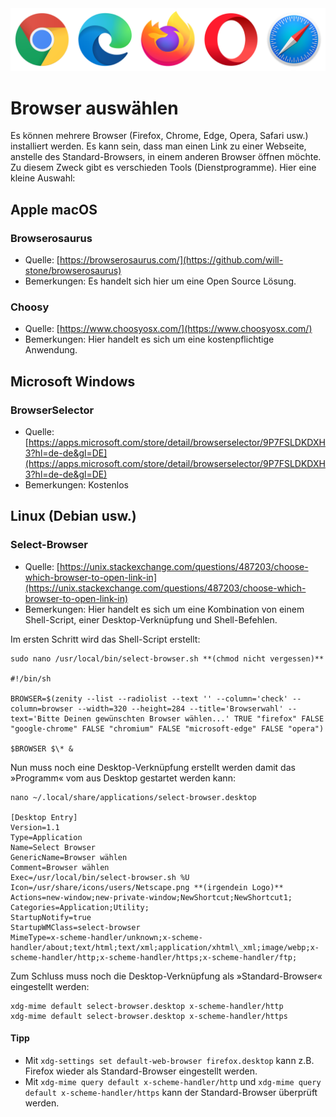 <img src="img/browser_auswaehlen.png" width="800" />

# Browser auswählen
Es können mehrere Browser (Firefox, Chrome, Edge, Opera, Safari usw.) installiert werden. Es kann sein, dass man einen Link zu einer Webseite, anstelle des Standard-Browsers, in einem anderen Browser öffnen möchte.  
Zu diesem Zweck gibt es verschieden Tools (Dienstprogramme). Hier eine kleine Auswahl:

## Apple macOS

### Browserosaurus
* Quelle: [https://browserosaurus.com/](https://github.com/will-stone/browserosaurus)
* Bemerkungen: Es handelt sich hier um eine Open Source Lösung.

### Choosy
* Quelle: [https://www.choosyosx.com/](https://www.choosyosx.com/)
* Bemerkungen: Hier handelt es sich um eine kostenpflichtige Anwendung.

## Microsoft Windows

### BrowserSelector
* Quelle: [https://apps.microsoft.com/store/detail/browserselector/9P7FSLDKDXH3?hl=de-de&gl=DE](https://apps.microsoft.com/store/detail/browserselector/9P7FSLDKDXH3?hl=de-de&gl=DE)
* Bemerkungen: Kostenlos

## Linux (Debian usw.)

### Select-Browser
* Quelle: [https://unix.stackexchange.com/questions/487203/choose-which-browser-to-open-link-in](https://unix.stackexchange.com/questions/487203/choose-which-browser-to-open-link-in)
* Bemerkungen: Hier handelt es sich um eine Kombination von einem Shell-Script, einer Desktop-Verknüpfung und Shell-Befehlen.

Im ersten Schritt wird das Shell-Script erstellt:
```
sudo nano /usr/local/bin/select-browser.sh **(chmod nicht vergessen)**

#!/bin/sh

BROWSER=$(zenity --list --radiolist --text '' --column='check' --column=browser --width=320 --height=284 --title='Browserwahl' --text='Bitte Deinen gewünschten Browser wählen...' TRUE "firefox" FALSE "google-chrome" FALSE "chromium" FALSE "microsoft-edge" FALSE "opera")

$BROWSER $\* &
```

Nun muss noch eine Desktop-Verknüpfung erstellt werden damit das »Programm« vom aus Desktop gestartet werden kann:
```
nano ~/.local/share/applications/select-browser.desktop

[Desktop Entry]
Version=1.1
Type=Application
Name=Select Browser
GenericName=Browser wählen
Comment=Browser wählen
Exec=/usr/local/bin/select-browser.sh %U
Icon=/usr/share/icons/users/Netscape.png **(irgendein Logo)**
Actions=new-window;new-private-window;NewShortcut;NewShortcut1;
Categories=Application;Utility;
StartupNotify=true
StartupWMClass=select-browser
MimeType=x-scheme-handler/unknown;x-scheme-handler/about;text/html;text/xml;application/xhtml\_xml;image/webp;x-scheme-handler/http;x-scheme-handler/https;x-scheme-handler/ftp;
```

Zum Schluss muss noch die Desktop-Verknüpfung als »Standard-Browser« eingestellt werden:
```
xdg-mime default select-browser.desktop x-scheme-handler/http
xdg-mime default select-browser.desktop x-scheme-handler/https
```

#### Tipp
* Mit ```xdg-settings set default-web-browser firefox.desktop``` kann z.B. Firefox wieder als Standard-Browser eingestellt werden.
* Mit ```xdg-mime query default x-scheme-handler/http``` und ```xdg-mime query default x-scheme-handler/https``` kann der Standard-Browser überprüft werden.
